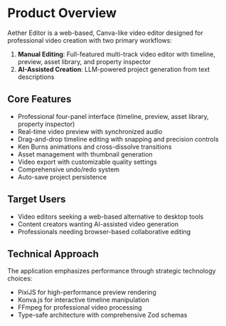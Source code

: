 # Product Overview

Aether Editor is a web-based, Canva-like video editor designed for professional video creation with two primary workflows:

1. **Manual Editing**: Full-featured multi-track video editor with timeline, preview, asset library, and property inspector
2. **AI-Assisted Creation**: LLM-powered project generation from text descriptions

## Core Features

- Professional four-panel interface (timeline, preview, asset library, property inspector)
- Real-time video preview with synchronized audio
- Drag-and-drop timeline editing with snapping and precision controls
- Ken Burns animations and cross-dissolve transitions
- Asset management with thumbnail generation
- Video export with customizable quality settings
- Comprehensive undo/redo system
- Auto-save project persistence

## Target Users

- Video editors seeking a web-based alternative to desktop tools
- Content creators wanting AI-assisted video generation
- Professionals needing browser-based collaborative editing

## Technical Approach

The application emphasizes performance through strategic technology choices:
- PixiJS for high-performance preview rendering
- Konva.js for interactive timeline manipulation
- FFmpeg for professional video processing
- Type-safe architecture with comprehensive Zod schemas